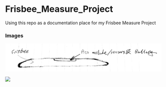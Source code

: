 # Frisbee_Measure_Project
Using this repo as a documentation place for my Frisbee Measure Project

 


### Images

![iteration #1](Images/Frisbee%20Iteration%20v.1.JPG)




<img src="Images/        " alt="         " width="500" height="500">


<br>
<br>



